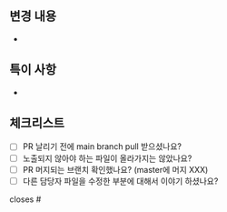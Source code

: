 ## 변경 내용

-

## 특이 사항

-

## 체크리스트

- [ ] PR 날리기 전에 main branch pull 받으셨나요?
- [ ] 노출되지 않아야 하는 파일이 올라가지는 않았나요?
- [ ] PR 머지되는 브랜치 확인했나요? (master에 머지 XXX)
- [ ] 다른 담당자 파일을 수정한 부분에 대해서 이야기 하셨나요?

closes #
